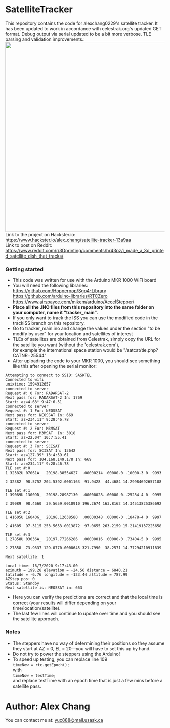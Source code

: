 # SatelliteTracker
This repository contains the code for alexchang0229's satellite tracker. It has been updated to work in accordance with celestrak.org's updated GET format. Debug output via serial updated to be a bit more verbose. TLE parsing and validation improvements.:<br />
<img src="https://hackster.imgix.net/uploads/attachments/1156979/_ijWqYco4SG.blob?auto=compress%2Cformat&w=900&h=675&fit=min" width="600"> <br />
Link to the project on Hackster.io: https://www.hackster.io/alex_chang/satellite-tracker-13a9aa <br />
Link to post on Reddit: https://www.reddit.com/r/3Dprinting/comments/hr43pz/i_made_a_3d_printed_satellite_dish_that_tracks/
### Getting started
* This code was written for use with the Arduino MKR 1000 WiFi board
* You will need the following libraries: <br /> https://github.com/Hopperpop/Sgp4-Library <br /> https://github.com/arduino-libraries/RTCZero <br />
https://www.airspayce.com/mikem/arduino/AccelStepper/
* **Place all the .INO files from this repository into the same folder on your computer, name it "tracker_main".**
* If you only want to track the ISS you can use the modified code in the trackISS branch on this repository.
* Go to tracker_main.ino and change the values under the section "to be modify by user" for your location and satellites of interest
* TLEs of satellites are obtained from Celestrak, simply copy the URL for the satellite you want (without the 'celestrak.com'),<br />
for example the international space station would be "/satcat/tle.php?CATNR=25544"
* After uploading the code to your MKR 1000, you should see something like this after opening the serial monitor: <br />
```
Attempting to connect to SSID: SASKTEL
Connected to wifi
unixtime: 1594912657
connected to server
Request #: 0 For: RADARSAT-2
Next pass for: RADARSAT-2 In: 1769
Start: az=4.63° 9:47:6.51
connected to server
Request #: 1 For: NEOSSAT
Next pass for: NEOSSAT In: 669
Start: az=234.11° 9:28:46.78
connected to server
Request #: 2 For: M3MSAT 
Next pass for: M3MSAT  In: 3018
Start: az=22.04° 10:7:55.41
connected to server
Request #: 3 For: SCISAT
Next pass for: SCISAT In: 13642
Start: az=127.39° 13:4:59.61
Next pass for: 104.168.149.178 In: 669
Start: az=234.11° 9:28:46.78
TLE set #:0
1 32382U 07061A_  20198.38554627  .00000214 .00000-0 .10000-3 0  9993

2 32382  98.5752 204.5392.0001163  91.9428  44.4684 14.29984692657108

TLE set #:1
1 39089U 13009D_  20198.28987130  .00000028..00000-0..25284-4 0  9995

2 39089  98.4660  39.5659.0010910 196.2674 163.8162 14.34513825386692

TLE set #:2
1 41605U 16040G_  20198.12638580  .00000348 .00000-0 .18478-4 0  9997

2 41605  97.3115 253.5653.0013872  97.0655 263.2159 15.21419137225658

TLE set #:3
1 27858U 03036A_  20197.77266286  .00000016 .00000-0 .73404-5 0  9995

2 27858  73.9337 129.0770.0008645 321.7990  38.2571 14.77294210911839

Next satellite: 1

Local time: 16/7/2020 9:17:43.00
azimuth = 199.28 elevation = -24.56 distance = 6840.21
latitude = -6.76 longitude = -123.44 altitude = 787.99
AZStep pos: 0
Status: Standby
Next satellite is: NEOSSAT in: 663

```
* Here you can verify the predictions are correct and that the local time is correct (your results will differ depending on your time/location/satellite). 
* The last few lines will continue to update over time and you should see the satellite approach. 

### Notes
* The steppers have no way of determining their positions so they assume they start at AZ = 0, EL = 20—you will have to set this up by hand.
* Do not try to power the steppers using the Arduino!
* To speed up testing, you can replace line 109 <br />
    `timeNow = rtc.getEpoch();` <br />
  with <br />
  `timeNow = testTime;` <br />
  and replace testTime with an epoch time that is just a few mins before a satellite pass.


# Author: Alex Chang
You can contact me at: yuc888@mail.usask.ca

